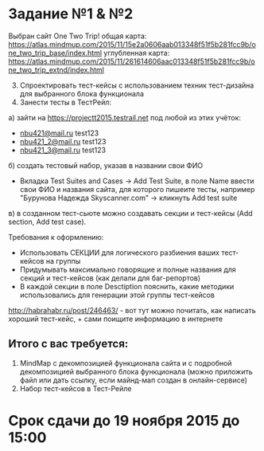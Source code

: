 # Задание №1 & №2
Выбран сайт One Two Trip!
общая карта: https://atlas.mindmup.com/2015/11/15e2a0606aab013348f51f5b281fcc9b/one_two_trip_base/index.html
углубленная карта: https://atlas.mindmup.com/2015/11/261614606aac013348f51f5b281fcc9b/one_two_trip_extnd/index.html

3. Cпроектировать тест-кейсы с использованием техник тест-дизайна для выбранного блока функционала
4. Занести тесты в ТестРейл:

а) зайти на https://projectt2015.testrail.net под любой из этих учёток:
- nbu421@mail.ru test123
- nbu421_2@mail.ru test123
- nbu421_3@mail.ru test123

б) создать тестовый набор, указав в названии свои ФИО
- Вкладка Test Suites and Cases -> Add Test Suite, в поле Name ввести свои ФИО и названия сайта, для которого пишеите тесты, например "Бурунова Надежда Skyscanner.com" -> кликнуть Add test suite

в) в созданном тест-сьюте можно создавать секции и тест-кейсы (Add section, Add test case). 

Требования к оформлению:
- Использовать СЕКЦИИ для логического разбиения ваших тест-кейсов на группы
- Придумывать максимально говорящие и полные названия для секций и тест-кейсов (как делали для баг-репортов)
- В каждой секции в поле Desctiption пояснить, какие методики использовались для генерации этой группы тест-кейсов

http://habrahabr.ru/post/246463/ - вот тут можно почитать, как написать хороший тест-кейс, + сами поищите информацию в интернете

## Итого с вас требуется:
1. MindMap с декомпозицией функционала сайта и с подробной декомпозицией выбранного блока функционала (можно приложить файл или дать ссылку, если майнд-мап создан в онлайн-сервисе)
2. Набор тест-кейсов в Тест-Рейле

# Срок сдачи до 19 ноября 2015 до 15:00
